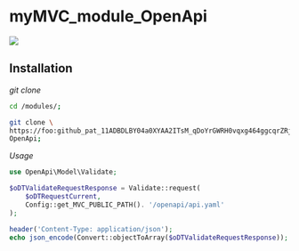
# myMVC_module_OpenApi

<img src="https://github.com/gueff/myMVC_module_OpenApi/actions/workflows/super-linter.yml/badge.svg">

## Installation

_git clone_  
~~~bash
cd /modules/;

git clone \
https://foo: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@github.com/gueff/myMVC_module_OpenApi.git \
OpenApi;
~~~

_Usage_  
~~~php
use OpenApi\Model\Validate;

$oDTValidateRequestResponse = Validate::request(
    $oDTRequestCurrent,
    Config::get_MVC_PUBLIC_PATH(). '/openapi/api.yaml'
);

header('Content-Type: application/json');
echo json_encode(Convert::objectToArray($oDTValidateRequestResponse));
~~~